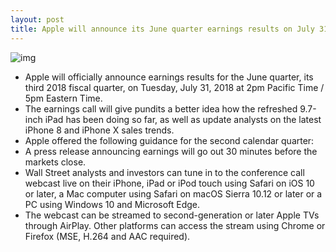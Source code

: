 ```yaml
---
layout: post
title: Apple will announce its June quarter earnings results on July 31
---
```

![img](http://media.idownloadblog.com/wp-content/uploads/2014/04/Apple-Stores-Istanbul-Turkey-image-001.jpg)
* Apple will officially announce earnings results for the June quarter, its third 2018 fiscal quarter, on Tuesday, July 31, 2018 at 2pm Pacific Time / 5pm Eastern Time.
* The earnings call will give pundits a better idea how the refreshed 9.7-inch iPad has been doing so far, as well as update analysts on the latest iPhone 8 and iPhone X sales trends.
* Apple offered the following guidance for the second calendar quarter:
* A press release announcing earnings will go out 30 minutes before the markets close.
* Wall Street analysts and investors can tune in to the conference call webcast live on their iPhone, iPad or iPod touch using Safari on iOS 10 or later, a Mac computer using Safari on macOS Sierra 10.12 or later or a PC using Windows 10 and Microsoft Edge.
* The webcast can be streamed to second-generation or later Apple TVs through AirPlay. Other platforms can access the stream using Chrome or Firefox (MSE, H.264 and AAC required).

